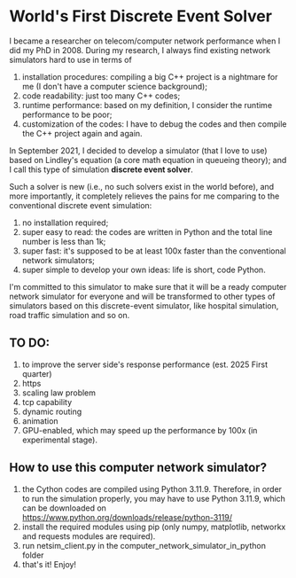 # World's First Discrete Event Solver

I became a researcher on telecom/computer network performance when I did my PhD in 2008. During my research, I always find existing network simulators hard to use in terms of 
1. installation procedures: compiling a big C++ project is a nightmare for me (I don't have a computer science background);
2. code readability: just too many C++ codes;
3. runtime performance: based on my definition, I consider the runtime performance to be poor;
4. customization of the codes: I have to debug the codes and then compile the C++ project again and again.

In September 2021, I decided to develop a simulator (that I love to use) based on Lindley's equation (a core math equation in queueing theory); and I call this type of simulation **discrete event solver**.

Such a solver is new (i.e., no such solvers exist in the world before), and more importantly, it completely relieves the pains for me comparing to the conventional discrete event simulation:
1. no installation required;
2. super easy to read: the codes are written in Python and the total line number is less than 1k;
3. super fast: it's supposed to be at least 100x faster than the conventional network simulators;
4. super simple to develop your own ideas: life is short, code Python.

I'm committed to this simulator to make sure that it will be a ready computer network simulator for everyone and will be transformed to other types of simulators based on this discrete-event simulator, like hospital simulation, road traffic simulation and so on.

## TO DO:
1. to improve the server side's response performance (est. 2025 First quarter)
2. https
3. scaling law problem
4. tcp capability
5. dynamic routing
6. animation
7. GPU-enabled, which may speed up the performance by 100x (in experimental stage).

## How to use this computer network simulator?
1. the Cython codes are compiled using Python 3.11.9. Therefore, in order to run the simulation properly, you may have to use Python 3.11.9, which can be downloaded on https://www.python.org/downloads/release/python-3119/
2. install the required modules using pip (only numpy, matplotlib, networkx and requests modules are required).
3. run netsim_client.py in the computer_network_simulator_in_python folder
4. that's it! Enjoy!
